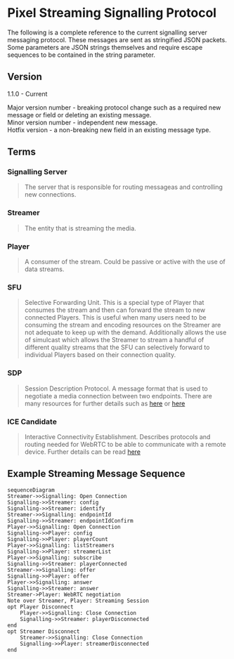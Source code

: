 # Pixel Streaming Signalling Protocol

The following is a complete reference to the current signalling server messaging protocol. These messages are sent as stringified JSON packets. Some parameters are JSON strings themselves and require escape sequences to be contained in the string parameter.

## Version
1.1.0 - Current

Major version number - breaking protocol change such as a required new message or field or deleting an existing message.  
Minor version number - independent new message.  
Hotfix version - a non-breaking new field in an existing message type.  

## Terms<a name="terms"></a>

### Signalling Server<a name="term-signallingserver"></a>

>The server that is responsible for routing messageas and controlling new connections.

### Streamer<a name="term-streamer"></a>

> The entity that is streaming the media.

### Player<a name="term-player"></a>

> A consumer of the stream. Could be passive or active with the use of data streams.

### SFU<a name="term-sfu"></a>

> Selective Forwarding Unit. This is a special type of Player that consumes the stream and then can forward the stream to new connected Players. This is useful when many users need to be consuming the stream and encoding resources on the Streamer are not adequate to keep up with the demand.
> Additionally allows the use of simulcast which allows the Streamer to stream a handful of different quality streams that the SFU can selectively forward to individual Players based on their connection quality.

### SDP<a name="term-sdp"></a>

> Session Description Protocol. A message format that is used to negotiate a media connection between two endpoints. There are many resources for further details such as [here](https://www.tutorialspoint.com/webrtc/webrtc_session_description_protocol.htm) or [here](https://webrtchacks.com/sdp-anatomy/)

### ICE Candidate<a name="term-icecandidate"></a>

> Interactive Connectivity Establishment. Describes protocols and routing needed for WebRTC to be able to communicate with a remote device. Further details can be read [here](https://developer.mozilla.org/en-US/docs/Web/API/RTCIceCandidate)

## Example Streaming Message Sequence<a name="example-message-sequence"></a>

```mermaid
sequenceDiagram
Streamer->>Signalling: Open Connection
Signalling->>Streamer: config
Signalling->>Streamer: identify
Streamer->>Signalling: endpointId
Signalling->>Streamer: endpointIdConfirm
Player->>Signalling: Open Connection
Signalling->>Player: config
Signalling->>Player: playerCount
Player->>Signalling: listStreamers
Signalling->>Player: streamerList
Player->>Signalling: subscribe
Signalling->>Streamer: playerConnected
Streamer->>Signalling: offer
Signalling->>Player: offer
Player->>Signalling: answer
Signalling->>Streamer: answer
Streamer->Player: WebRTC negotiation
Note over Streamer, Player: Streaming Session
opt Player Disconnect
	Player->>Signalling: Close Connection
	Signalling->>Streamer: playerDisconnected
end
opt Streamer Disconnect
	Streamer->>Signalling: Close Connection
	Signalling->>Player: streamerDisconnected
end
```

